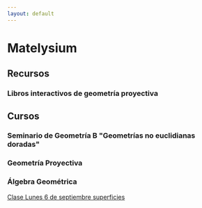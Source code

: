 ```yaml
---
layout: default
---
```

# Matelysium
## Recursos
### Libros interactivos de geometría proyectiva

## Cursos
### Seminario de Geometría B "Geometrías no euclidianas doradas"
### Geometría Proyectiva
### Álgebra Geométrica

[Clase Lunes 6 de septiembre superficies](Superfiecies.html)
